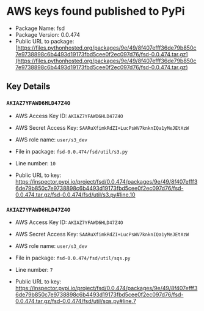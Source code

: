 # AWS keys found published to PyPi

* Package Name: fsd
* Package Version: 0.0.474
* Public URL to package: [https://files.pythonhosted.org/packages/9e/49/8f407efff36de79b850c7e9738898c6b4493d19173fbd5cee0f2ec097d76/fsd-0.0.474.tar.gz](https://files.pythonhosted.org/packages/9e/49/8f407efff36de79b850c7e9738898c6b4493d19173fbd5cee0f2ec097d76/fsd-0.0.474.tar.gz)

## Key Details

### `AKIAZ7YFAWD6HLD47Z4O`

* AWS Access Key ID: `AKIAZ7YFAWD6HLD47Z4O`
* AWS Secret Access Key: `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` 
* AWS role name: `user/s3_dev`
* File in package: `fsd-0.0.474/fsd/util/s3.py`
* Line number: `10`

* Public URL to key: https://inspector.pypi.io/project/fsd/0.0.474/packages/9e/49/8f407efff36de79b850c7e9738898c6b4493d19173fbd5cee0f2ec097d76/fsd-0.0.474.tar.gz/fsd-0.0.474/fsd/util/s3.py#line.10



### `AKIAZ7YFAWD6HLD47Z4O`

* AWS Access Key ID: `AKIAZ7YFAWD6HLD47Z4O`
* AWS Secret Access Key: `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` 
* AWS role name: `user/s3_dev`
* File in package: `fsd-0.0.474/fsd/util/sqs.py`
* Line number: `7`

* Public URL to key: https://inspector.pypi.io/project/fsd/0.0.474/packages/9e/49/8f407efff36de79b850c7e9738898c6b4493d19173fbd5cee0f2ec097d76/fsd-0.0.474.tar.gz/fsd-0.0.474/fsd/util/sqs.py#line.7


